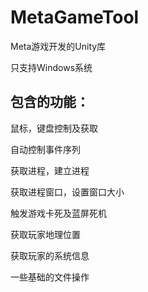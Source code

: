 # MetaGameTool


Meta游戏开发的Unity库

只支持Windows系统

## 包含的功能：

鼠标，键盘控制及获取

自动控制事件序列

获取进程，建立进程

获取进程窗口，设置窗口大小

触发游戏卡死及蓝屏死机

获取玩家地理位置

获取玩家的系统信息

一些基础的文件操作

